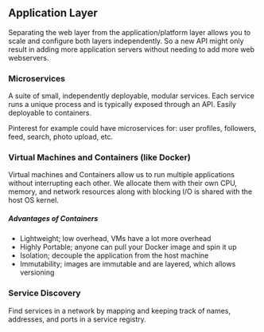 ## Application Layer

Separating the web layer from the application/platform layer allows you to scale and configure both layers independently. So a new API might only result in adding more application servers without needing to add more web webservers.

### Microservices

A suite of small, independently deployable, modular services. Each service runs a unique process and is typically exposed through an API. Easily deployable to containers.

Pinterest for example could have microservices for: user profiles, followers, feed, search, photo upload, etc.

### Virtual Machines and Containers (like Docker)

Virtual machines and Containers allow us to run multiple applications without interrupting each other. We allocate them with their own CPU, memory, and network resources along with blocking I/O is shared with the host OS kernel. 

##### Advantages of Containers

- Lightweight; low overhead, VMs have a lot more overhead
- Highly Portable; anyone can pull your Docker image and spin it up
- Isolation; decouple the application from the host machine
- Immutability; images are immutable and are layered, which allows versioning 

### Service Discovery

Find services in a network by mapping and keeping track of names, addresses, and ports in a service registry.



